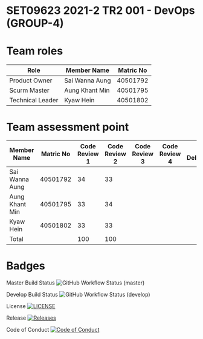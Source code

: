 <h1>SET09623 2021-2 TR2 001 - DevOps (GROUP-4)</h1> 

# Team roles

| Role       | Member Name    | Matric No |
|------------------|----------------|----------------------|
| Product Owner    | Sai Wanna Aung | 40501792             |
| Scurm Master     | Aung Khant Min | 40501795             |
| Technical Leader | Kyaw Hein      | 40501802             |

# Team assessment point
| Member Name    |Matric No      | Code Review 1 | Code Review 2 | Code Review 3 | Code Review 4 | Final Deliverable |
|----------------|------|---------------|---------------|---------------|---------------|-------------------|
| Sai Wanna Aung |40501792   | 34            | 33            |  |  |  |
| Aung Khant Min |40501795    | 33            | 34            |  |  |  |
| Kyaw Hein      |40501802   | 33            | 33            |  |  |  |
| Total          |           | 100           | 100           |  |  |  |

# Badges 
Master Build Status ![GitHub Workflow Status (master)](https://img.shields.io/github/workflow/status/SaiWunnaAung/group4/A%20workflow%20for%20my%20Group4%20App/master)

Develop Build Status ![GitHub Workflow Status (develop)](https://img.shields.io/github/workflow/status/SaiWunnaAung/group4/A%20workflow%20for%20my%20Group4%20App/develop)

License [![LICENSE](https://img.shields.io/github/license/SaiWunnaAung/group4.svg?style=flat-square)](https://github.com/SaiWunnaAung/group4/blob/master/LICENSE)

Release [![Releases](https://img.shields.io/github/release/SaiWunnaAung/group4/all.svg?style=flat-square)](https://github.com/SaiWunnaAung/group4/releases)

Code of Conduct [![Code of Conduct](https://img.shields.io/badge/code%20of-conduct-ff69b4.svg?style=flat)](https://github.com/SaiWunnaAung/group4/blob/master/CODE_OF_CONDUCT.md)
